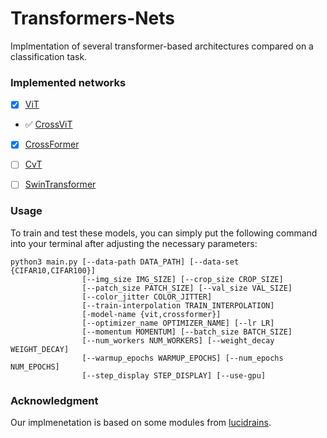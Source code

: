 # Transformers-Nets
Implmentation of several transformer-based architectures compared on a classification task.

### Implemented networks
- [x] [ViT](https://arxiv.org/abs/2010.11929)
- :white_check_mark: [CrossViT](https://arxiv.org/pdf/2103.14899.pdf)
- [x] [CrossFormer](https://arxiv.org/abs/2108.00154)
- [ ] [CvT](https://arxiv.org/pdf/2103.15808.pdf)
- [ ] [SwinTransformer](https://arxiv.org/pdf/2103.14030.pdf)


### Usage
To train and test these models, you can simply put the following command into your terminal after adjusting the necessary parameters:
```
python3 main.py [--data-path DATA_PATH] [--data-set {CIFAR10,CIFAR100}]
                [--img_size IMG_SIZE] [--crop_size CROP_SIZE]
                [--patch_size PATCH_SIZE] [--val_size VAL_SIZE]
                [--color_jitter COLOR_JITTER]
                [--train-interpolation TRAIN_INTERPOLATION]
                [-model-name {vit,crossformer}]
                [--optimizer_name OPTIMIZER_NAME] [--lr LR]
                [--momentum MOMENTUM] [--batch_size BATCH_SIZE]
                [--num_workers NUM_WORKERS] [--weight_decay WEIGHT_DECAY]
                [--warmup_epochs WARMUP_EPOCHS] [--num_epochs NUM_EPOCHS]
                [--step_display STEP_DISPLAY] [--use-gpu]
```

### Acknowledgment
Our implmenetation is based on some modules from [lucidrains](https://github.com/lucidrains/vit-pytorch).

